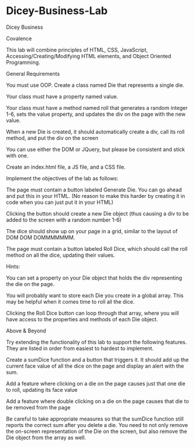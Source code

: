 # Dicey-Business-Lab

Dicey Business

Covalence

This lab will combine principles of HTML, CSS, JavaScript, Accessing/Creating/Modifying HTML elements, and Object Oriented Programming.

General Requirements

You must use OOP. Create a class named Die that represents a single die.

Your class must have a property named value.

Your class must have a method named roll that generates a random integer 1-6, sets the value property, and updates the div on the page with the new value.

When a new Die is created, it should automatically create a div, call its roll method, and put the div on the screen

You can use either the DOM or JQuery, but please be consistent and stick with one.

Create an index.html file, a JS file, and a CSS file.

Implement the objectives of the lab as follows:

The page must contain a button labeled Generate Die. You can go ahead and put this in your HTML. (No reason to make this harder by creating it in code when you can just put it in your HTML)

Clicking the button should create a new Die object (thus causing a div to be added to the screen with a random number 1-6)

The dice should show up on your page in a grid, similar to the layout of DOM DOM DOMMMMMMM.

The page must contain a button labeled Roll Dice, which should call the roll method on all the dice, updating their values.

Hints:

You can set a property on your Die object that holds the div representing the die on the page.

You will probably want to store each Die you create in a global array. This may be helpful when it comes time to roll all the dice.

Clicking the Roll Dice button can loop through that array, where you will have access to the properties and methods of each Die object.

Above & Beyond

Try extending the functionality of this lab to support the following features. They are listed in order from easiest to hardest to implement.

Create a sumDice function and a button that triggers it. It should add up the current face value of all the dice on the page and display an alert with the sum.

Add a feature where clicking on a die on the page causes just that one die to roll, updating its face value

Add a feature where double clicking on a die on the page causes that die to be removed from the page

Be careful to take appropriate measures so that the sumDice function still reports the correct sum after you delete a die. You need to not only remove the on-screen representation of the Die on the screen, but also remove the Die object from the array as well.